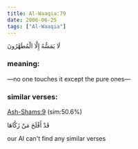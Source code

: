 ```yaml
---
title: Al-Waaqia:79
date: 2006-06-25
tags: ["Al-Waaqia"]
---
```

لَا يَمَسُّهُ إِلَّا الْمُطَهَّرُونَ
### meaning: 
—no one touches it except the pure ones—
### similar verses: 

[Ash-Shams:9](/91/9) (sim:50.6%)

قَدْ أَفْلَحَ مَنْ زَكَّاهَا

our AI can't find any similar verses



